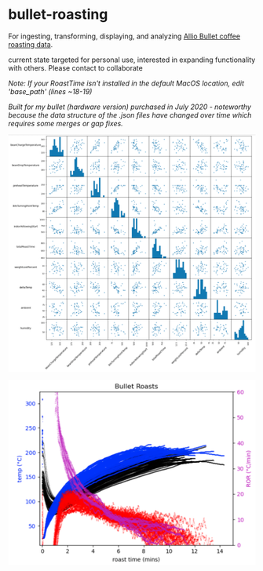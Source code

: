 # bullet-roasting
For ingesting, transforming, displaying, and analyzing [Allio Bullet coffee roasting data](https://aillio.com/?page_id=23112).

current state targeted for personal use, interested in expanding functionality with others. Please contact to collaborate

*Note: If your RoastTime isn't installed in the default MacOS location, edit 'base_path' (lines ~18-19)*

*Built for my bullet (hardware version) purchased in July 2020 - noteworthy because the data structure of the .json files have changed over time which requires some merges or gap fixes.*


![roasting data scatter plot](images/bulletRoastingEDA.png)


![roasting data with itbs ror](images/allRoastsPlt.png)


